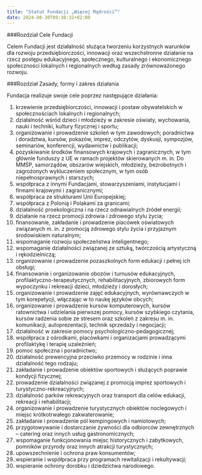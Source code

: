 ```yaml
---
title: "Statut Fundacji „Więcej Mądrości”"
date: 2024-08-30T09:38:32+02:00
---
```


###Rozdział Cele Fundacji

Celem Fundacji jest działalność służąca tworzeniu korzystnych warunków dla rozwoju
przedsiębiorczości, innowacji oraz wszechstronne działanie na rzecz postępu edukacyjnego,
społecznego, kulturalnego i ekonomicznego społeczności lokalnych i regionalnych według
zasady zrównoważonego rozwoju.

###Rozdział Zasady, formy i zakres działania

Fundacja realizuje swoje cele poprzez następujące działania:
1. krzewienie przedsiębiorczości, innowacji i postaw obywatelskich w społecznościach
lokalnych i regionalnych;
2. działalność wśród dzieci i młodzieży w zakresie oświaty, wychowania, nauki i techniki,
kultury fizycznej i sportu;
3. organizowanie i prowadzenie szkoleń w tym zawodowych; poradnictwa i doradztwa,
kursów, pokazów, imprez, odczytów, dyskusji, sympozjów, seminariów, konferencji,
wydawnictw i publikacji;
4. pozyskiwanie środków finansowych krajowych i zagranicznych, w tym głównie funduszy
z UE w ramach projektów skierowanych m. in. Do MMŚP, samorządów, obszarów wiejskich,
młodzieży, bezrobotnych i zagrożonych wykluczeniem społecznym, w tym osób
niepełnosprawnych i starszych;
5. współpraca z innymi Fundacjami, stowarzyszeniami, instytucjami i firmami krajowymi
i zagranicznymi;
6. współpraca ze strukturami Unii Europejskiej;
7. współpraca z Polonią i Polakami za granicami;
8. działalność proekologiczna i na rzecz odnawialnych źródeł energii;
9. działanie na rzecz promocji zdrowia i zdrowego stylu życia;
10. finansowanie, zakładanie i prowadzenie placówek oświatowych związanych m. in.
z promocją zdrowego stylu życia i przyjaznym środowiskiem naturalnym;
11. wspomaganie rozwoju społeczeństwa inteligentnego;
12. wspomaganie działalności związanej ze sztuką, twórczością artystyczną i rękodzielniczą;
13. organizowanie i prowadzenie pozaszkolnych form edukacji i pełnej ich obsługi;
14. finansowanie i organizowanie obozów i turnusów edukacyjnych,
profilaktyczno-terapeutycznych, rehabilitacyjnych, zbiorowych form wypoczynku i rekreacji
dzieci, młodzieży i dorosłych;
15. organizowanie i prowadzenie zajęć edukacyjnych, wyrównawczych w tym korepetycji,
włączając w to naukę języków obcych;
16. organizowanie i prowadzenie kursów komputerowych, kursów ratownictwa i udzielania
pierwszej pomocy, kursów szybkiego czytania, kursów radzenia sobie ze stresem oraz szkoleń
z zakresu m. in. komunikacji, autoprezentacji, technik sprzedaży i negocjacji;
17. działalność w zakresie pomocy psychologiczno-pedagogicznej;
18. współpraca z ośrodkami, placówkami i organizacjami prowadzącymi profilaktykę
i terapię uzależnień;
19. pomoc społeczna i poradnictwo;
20. działalność prewencyjna przeciwko przemocy w rodzinie i inna działalność tego rodzaju;
21. zakładanie i prowadzenie obiektów sportowych i służących poprawie kondycji fizycznej;
22. prowadzenie działalności związanej z promocją imprez sportowych i
turystyczno-rekreacyjnych;
23. działalność parków rekreacyjnych oraz transport dla celów edukacji, rekreacji
i rehabilitacji;
24. organizowanie i prowadzenie turystycznych obiektów noclegowych i miejsc
krótkotrwałego zakwaterowanie;
25. zakładanie i prowadzenie pól kempingowych i namiotowych;
26. przygotowywanie i dostarczanie żywności dla odbiorców zewnętrznych – catering oraz
innych usług gastronomicznych;
27. wspomaganie funkcjonowania miejsc historycznych i zabytkowych, pomników przyrody
oraz innych atrakcji turystycznych;
28. upowszechnienie i ochrona praw konsumentów;
29. wspieranie i współpraca przy programach rewitalizacji i rekultywacji;
30. wspieranie ochrony dorobku i dziedzictwa narodowego.
